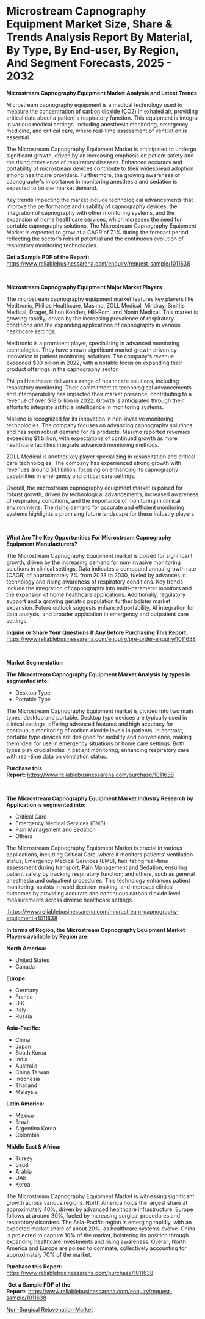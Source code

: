 <p><h1>Microstream Capnography Equipment Market Size, Share & Trends Analysis Report By Material, By Type, By End-user, By Region, And Segment Forecasts, 2025 - 2032</h1></p><p><strong>Microstream Capnography Equipment Market Analysis and Latest Trends</strong></p>
<p><p>Microstream capnography equipment is a medical technology used to measure the concentration of carbon dioxide (CO2) in exhaled air, providing critical data about a patient's respiratory function. This equipment is integral in various medical settings, including anesthesia monitoring, emergency medicine, and critical care, where real-time assessment of ventilation is essential.</p><p>The Microstream Capnography Equipment Market is anticipated to undergo significant growth, driven by an increasing emphasis on patient safety and the rising prevalence of respiratory diseases. Enhanced accuracy and portability of microstream devices contribute to their widespread adoption among healthcare providers. Furthermore, the growing awareness of capnography's importance in monitoring anesthesia and sedation is expected to bolster market demand.</p><p>Key trends impacting the market include technological advancements that improve the performance and usability of capnography devices, the integration of capnography with other monitoring systems, and the expansion of home healthcare services, which increases the need for portable capnography solutions. The Microstream Capnography Equipment Market is expected to grow at a CAGR of 7.1% during the forecast period, reflecting the sector's robust potential and the continuous evolution of respiratory monitoring technologies.</p></p>
<p><strong>Get a Sample PDF of the Report:&nbsp;</strong> <a href="https://www.reliablebusinessarena.com/enquiry/request-sample/1011638?utm_campaign=2936&utm_medium=2&utm_source=Github&utm_content=ia&utm_term=05032025&utm_id=microstream-capnography-equipment">https://www.reliablebusinessarena.com/enquiry/request-sample/1011638</a></p>
<p>&nbsp;</p>
<p><strong>Microstream Capnography Equipment Major Market Players</strong></p>
<p><p>The microstream capnography equipment market features key players like Medtronic, Philips Healthcare, Masimo, ZOLL Medical, Mindray, Smiths Medical, Drager, Nihon Kohden, Hill-Rom, and Nonin Medical. This market is growing rapidly, driven by the increasing prevalence of respiratory conditions and the expanding applications of capnography in various healthcare settings.</p><p>Medtronic is a prominent player, specializing in advanced monitoring technologies. They have shown significant market growth driven by innovation in patient monitoring solutions. The company's revenue exceeded $30 billion in 2022, with a notable focus on expanding their product offerings in the capnography sector.</p><p>Philips Healthcare delivers a range of healthcare solutions, including respiratory monitoring. Their commitment to technological advancements and interoperability has impacted their market presence, contributing to a revenue of over $18 billion in 2022. Growth is anticipated through their efforts to integrate artificial intelligence in monitoring systems.</p><p>Masimo is recognized for its innovation in non-invasive monitoring technologies. The company focuses on advancing capnography solutions and has seen robust demand for its products. Masimo reported revenues exceeding $1 billion, with expectations of continued growth as more healthcare facilities integrate advanced monitoring methods.</p><p>ZOLL Medical is another key player specializing in resuscitation and critical care technologies. The company has experienced strong growth with revenues around $1.1 billion, focusing on enhancing its capnography capabilities in emergency and critical care settings.</p><p>Overall, the microstream capnography equipment market is poised for robust growth, driven by technological advancements, increased awareness of respiratory conditions, and the importance of monitoring in clinical environments. The rising demand for accurate and efficient monitoring systems highlights a promising future landscape for these industry players.</p></p>
<p>&nbsp;</p>
<p><strong>What Are The Key Opportunities For Microstream Capnography Equipment Manufacturers?</strong></p>
<p><p>The Microstream Capnography Equipment market is poised for significant growth, driven by the increasing demand for non-invasive monitoring solutions in clinical settings. Data indicates a compound annual growth rate (CAGR) of approximately 7% from 2023 to 2030, fueled by advances in technology and rising awareness of respiratory conditions. Key trends include the integration of capnography into multi-parameter monitors and the expansion of home healthcare applications. Additionally, regulatory support and a growing geriatric population further bolster market expansion. Future outlook suggests enhanced portability, AI integration for data analysis, and broader application in emergency and outpatient care settings.</p></p>
<p><strong>Inquire or Share Your Questions If Any Before Purchasing This Report:</strong> <a href="https://www.reliablebusinessarena.com/enquiry/pre-order-enquiry/1011638?utm_campaign=2936&utm_medium=2&utm_source=Github&utm_content=ia&utm_term=05032025&utm_id=microstream-capnography-equipment">https://www.reliablebusinessarena.com/enquiry/pre-order-enquiry/1011638</a></p>
<p>&nbsp;</p>
<p><strong>Market Segmentation</strong></p>
<p><strong>The Microstream Capnography Equipment Market Analysis by types is segmented into:</strong></p>
<p><ul><li>Desktop Type</li><li>Portable Type</li></ul></p>
<p><p>The Microstream Capnography Equipment market is divided into two main types: desktop and portable. Desktop type devices are typically used in clinical settings, offering advanced features and high accuracy for continuous monitoring of carbon dioxide levels in patients. In contrast, portable type devices are designed for mobility and convenience, making them ideal for use in emergency situations or home care settings. Both types play crucial roles in patient monitoring, enhancing respiratory care with real-time data on ventilation status.</p></p>
<p><strong>Purchase this Report:&nbsp;</strong><a href="https://www.reliablebusinessarena.com/purchase/1011638?utm_campaign=2936&utm_medium=2&utm_source=Github&utm_content=ia&utm_term=05032025&utm_id=microstream-capnography-equipment">https://www.reliablebusinessarena.com/purchase/1011638</a></p>
<p>&nbsp;</p>
<p><strong>The Microstream Capnography Equipment Market Industry Research by Application is segmented into:</strong></p>
<p><ul><li>Critical Care</li><li>Emergency Medical Services (EMS)</li><li>Pain Management and Sedation</li><li>Others</li></ul></p>
<p><p>The Microstream Capnography Equipment Market is crucial in various applications, including Critical Care, where it monitors patients' ventilation status; Emergency Medical Services (EMS), facilitating real-time assessment during transport; Pain Management and Sedation, ensuring patient safety by tracking respiratory function; and others, such as general anesthesia and outpatient procedures. This technology enhances patient monitoring, assists in rapid decision-making, and improves clinical outcomes by providing accurate and continuous carbon dioxide level measurements across diverse healthcare settings.</p></p>
<p><a href="https://www.reliablebusinessarena.com/microstream-capnography-equipment-r1011638?utm_campaign=2936&utm_medium=2&utm_source=Github&utm_content=ia&utm_term=05032025&utm_id=microstream-capnography-equipment">&nbsp;https://www.reliablebusinessarena.com/microstream-capnography-equipment-r1011638</a></p>
<p><strong>In terms of Region, the Microstream Capnography Equipment Market Players available by Region are:</strong></p>
<p>
    <p> <strong> North America: </strong>
        <ul>
            <li>United States</li>
            <li>Canada</li>
        </ul>
        </p> 
    <p> <strong> Europe: </strong>
        <ul>
            <li>Germany</li>
            <li>France</li>
            <li>U.K.</li>
            <li>Italy</li>
            <li>Russia</li>
        </ul>
        </p> 
    <p> <strong> Asia-Pacific: </strong>
        <ul>
            <li>China</li>
            <li>Japan</li>
            <li>South Korea</li>
            <li>India</li>
            <li>Australia</li>
            <li>China Taiwan</li>
            <li>Indonesia</li>
            <li>Thailand</li>
            <li>Malaysia</li>
        </ul>
        </p> 
    <p> <strong> Latin America: </strong>
        <ul>
            <li>Mexico</li>
            <li>Brazil</li>
            <li>Argentina Korea</li>
            <li>Colombia</li>
        </ul>
        </p> 
    <p> <strong> Middle East & Africa: </strong>
        <ul>
            <li>Turkey</li>
            <li>Saudi</li>
            <li>Arabia</li>
            <li>UAE</li>
            <li>Korea</li>
        </ul>
    </p>
    </p>
<p><p>The Microstream Capnography Equipment Market is witnessing significant growth across various regions. North America holds the largest share at approximately 40%, driven by advanced healthcare infrastructure. Europe follows at around 30%, fueled by increasing surgical procedures and respiratory disorders. The Asia-Pacific region is emerging rapidly, with an expected market share of about 20%, as healthcare systems evolve. China is projected to capture 10% of the market, bolstering its position through expanding healthcare investments and rising awareness. Overall, North America and Europe are poised to dominate, collectively accounting for approximately 70% of the market.</p></p>
<p><strong>Purchase this Report: </strong><a href="https://www.reliablebusinessarena.com/purchase/1011638?utm_campaign=2936&utm_medium=2&utm_source=Github&utm_content=ia&utm_term=05032025&utm_id=microstream-capnography-equipment">https://www.reliablebusinessarena.com/purchase/1011638</a></p>
<p>&nbsp;<strong>Get a Sample PDF of the Report:&nbsp;&nbsp;</strong><a href="https://www.reliablebusinessarena.com/enquiry/request-sample/1011638?utm_campaign=2936&utm_medium=2&utm_source=Github&utm_content=ia&utm_term=05032025&utm_id=microstream-capnography-equipment">https://www.reliablebusinessarena.com/enquiry/request-sample/1011638</a></p>
<p><strong></strong></p>
<p><p><a href="https://github.com/qetelosooya/Market-Research-Report-List-1/blob/main/non-surgical-rejuvenation-market.md?utm_campaign=2936&utm_medium=2&utm_source=Github&utm_content=ia&utm_term=05032025&utm_id=microstream-capnography-equipment">Non-Surgical Rejuvenation Market</a></p></p>